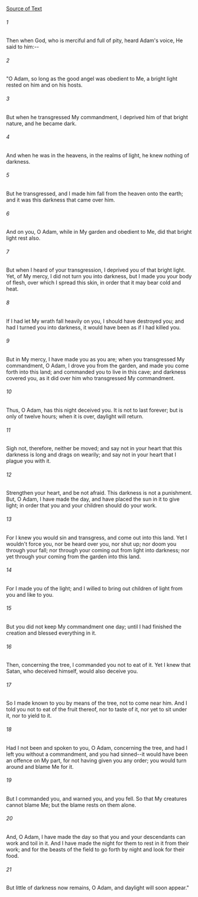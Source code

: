 [Source of Text](https://github.com/scrollmapper/bible_databases_deuterocanonical)

###### 1
Then when God, who is merciful and full of pity, heard Adam's voice,
He said to him:--

###### 2
"O Adam, so long as the good angel was obedient to Me, a bright light
rested on him and on his hosts.

###### 3
But when he transgressed My commandment, I deprived him of that
bright nature, and he became dark.

###### 4
And when he was in the heavens, in the realms of light, he knew
nothing of darkness.

###### 5
But he transgressed, and I made him fall from the heaven onto the
earth; and it was this darkness that came over him.

###### 6
And on you, O Adam, while in My garden and obedient to Me, did that
bright light rest also.

###### 7
But when I heard of your transgression, I deprived you of that bright
light.  Yet, of My mercy, I did not turn you into darkness, but I made
you your body of flesh, over which I spread this skin, in order that it
may bear cold and heat.

###### 8
If I had let My wrath fall heavily on you, I should have destroyed
you; and had I turned you into darkness, it would have been as if I had
killed you.

###### 9
But in My mercy, I have made you as you are; when you transgressed My
commandment, O Adam, I drove you from the garden, and made you come
forth into this land; and commanded you to live in this cave; and
darkness covered you, as it did over him who transgressed My
commandment.

###### 10
Thus, O Adam, has this night deceived you.  It is not to last
forever; but is only of twelve hours; when it is over, daylight will
return.

###### 11
Sigh not, therefore, neither be moved; and say not in your heart
that this darkness is long and drags on wearily; and say not in your
heart that I plague you with it.

###### 12
Strengthen your heart, and be not afraid.  This darkness is not a
punishment.  But, O Adam, I have made the day, and have placed the sun
in it to give light; in order that you and your children should do your
work.

###### 13
For I knew you would sin and transgress, and come out into this
land.  Yet I wouldn't force you, nor be heard over you, nor shut up;
nor doom you through your fall; nor through your coming out from light
into darkness; nor yet through your coming from the garden into this
land.

###### 14
For I made you of the light; and I willed to bring out children of
light from you and like to you.

###### 15
But you did not keep My commandment one day; until I had finished
the creation and blessed everything in it.

###### 16
Then, concerning the tree, I commanded you not to eat of it.  Yet I
knew that Satan, who deceived himself, would also deceive you.

###### 17
So I made known to you by means of the tree, not to come near him.
And I told you not to eat of the fruit thereof, nor to taste of it, nor
yet to sit under it, nor to yield to it.

###### 18
Had I not been and spoken to you, O Adam, concerning the tree, and
had I left you without a commandment, and you had sinned--it would have
been an offence on My part, for not having given you any order; you
would turn around and blame Me for it.

###### 19
But I commanded you, and warned you, and you fell.  So that My
creatures cannot blame Me; but the blame rests on them alone.

###### 20
And, O Adam, I have made the day so that you and your descendants
can work and toil in it.  And I have made the night for them to rest in
it from their work; and for the beasts of the field to go forth by
night and look for their food.

###### 21
But little of darkness now remains, O Adam, and daylight will soon
appear."